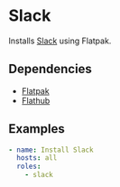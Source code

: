 # Slack

Installs [Slack](https://slack.com/) using Flatpak.

## Dependencies

- [Flatpak](https://flatpak.org/)
- [Flathub](https://flathub.org/)

## Examples

```yaml
- name: Install Slack
  hosts: all
  roles:
    - slack
```
